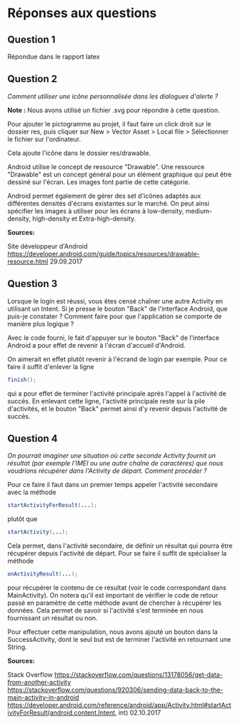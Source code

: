 # Réponses aux questions
## Question 1

Répondue dans le rapport latex

## Question 2

*Comment utiliser une icône personnalisée dans les dialogues d'alerte ?*

**Note :** Nous avons utilisé un fichier .svg pour répondre à cette question. 

Pour ajouter le pictogramme au projet, il faut faire un click droit sur le dossier res, puis cliquer sur New > Vector Asset > Local file > Sélectionner le fichier sur l'ordinateur. 

Cela ajoute l'icône dans le dossier res/drawable. 

Android utilise le concept de ressource "Drawable". Une ressource "Drawable" est un concept général pour un élément graphique qui peut être dessiné sur l'écran. Les images font partie de cette catégorie. 

Android permet également de gérer des set d'icônes adaptés aux différentes densités d'écrans existantes sur le marché. On peut ainsi spécifier les images à utiliser pour les écrans à low-density, medium-density, high-density et Extra-high-density. 

**Sources:**

Site développeur d'Android
https://developer.android.com/guide/topics/resources/drawable-resource.html 
29.09.2017


## Question 3
Lorsque le login est réussi, vous êtes censé chaîner une autre Activity en utilisant un Intent. Si je presse le bouton "Back" de l'interface Android, que puis-je constater ? Comment faire pour que l'application se comporte de manière plus logique ?

Avec le code fourni, le fait d'appuyer sur le bouton "Back" de l'interface Android a pour effet de revenir à l'écran d'accueil d'Android. 

On aimerait en effet plutôt revenir à l'écrand de login par exemple. Pour ce faire il suffit d'enlever la ligne 

```java
finish();
```

qui a pour effet de terminer l'activité principale après l'appel à l'activité de succès. En enlevant cette ligne, l'activité principale reste sur la pile d'activités, et le bouton "Back" permet ainsi d'y revenir depuis l'activité de succès.

## Question 4
*On pourrait imaginer une situation où cette seconde Activity fournit un résultat (par exemple l’IMEI ou une autre chaîne de caractères) que nous voudrions récupérer dans l'Activity de départ. Comment procéder ?*

Pour ce faire il faut dans un premier temps appeler l'activité secondaire avec la méthode 

```java
startActivityForResult(...);
```

plutôt que 

```java
startActivity(...);
```

Cela permet, dans l'activité secondaire, de définir un résultat qui pourra être récupérer depuis l'activité de départ. Pour se faire il suffit de spécialiser la méthode 

```java
onActivityResult(...);
```

pour récupérer le contenu de ce résultat (voir le code correspondant dans MainActivity). On notera qu'il est important de vérifier le code de retour passé en paramètre de cette méthode avant de chercher à récupérer les données. Cela permet de savoir si l'activité s'est terminée en nous fournissant un résultat ou non.

Pour effectuer cette manipulation, nous avons ajouté un bouton dans la SuccessActivity, dont le seul but est de terminer l'activité en retournant une String.


**Sources:**

Stack Overflow
https://stackoverflow.com/questions/13178056/get-data-from-another-activity
https://stackoverflow.com/questions/920306/sending-data-back-to-the-main-activity-in-android
https://developer.android.com/reference/android/app/Activity.html#startActivityForResult(android.content.Intent, int)
02.10.2017





